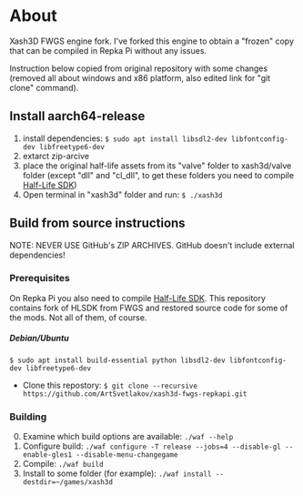 # About

Xash3D FWGS engine fork. I've forked this engine to obtain a "frozen" copy that can be compiled in Repka Pi without any issues.

Instruction below copied from original repository with some changes (removed all about windows and x86 platform, also edited link for "git clone" command).

## Install aarch64-release

1) install dependencies:
`$ sudo apt install libsdl2-dev libfontconfig-dev libfreetype6-dev`
2) extarct zip-arcive
3) place the original half-life assets from its "valve" folder to xash3d/valve folder (except "dll" and "cl_dll", to get these folders you need to compile [Half-Life SDK](https://github.com/FWGS/hlsdk-portable))
4) Open terminal in "xash3d" folder and run: `$ ./xash3d`

## Build from source instructions

NOTE: NEVER USE GitHub's ZIP ARCHIVES. GitHub doesn't include external dependencies!

### Prerequisites

On Repka Pi you also need to compile [Half-Life SDK](https://github.com/FWGS/hlsdk-portable).
This repository contains fork of HLSDK from FWGS and restored source code for some of the mods. Not all of them, of course.

##### Debian/Ubuntu

`$ sudo apt install build-essential python libsdl2-dev libfontconfig-dev libfreetype6-dev`
* Clone this repostory:
`$ git clone --recursive https://github.com/ArtSvetlakov/xash3d-fwgs-repkapi.git`

### Building

0) Examine which build options are available: `./waf --help`
1) Configure build: `./waf configure -T release --jobs=4 --disable-gl --enable-gles1 --disable-menu-changegame`
2) Compile: `./waf build`
3) Install to some folder (for example): `./waf install --destdir=~/games/xash3d`
